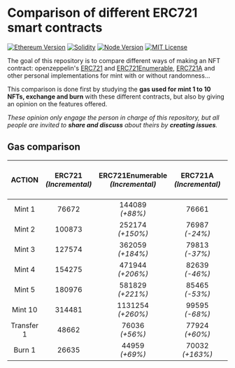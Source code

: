 # Comparison of different ERC721 smart contracts

[![Ethereum Version][ethereum-image]][ethereum-url]
[![Solidity][solidity-image]][solidity-url]
[![Node Version][node-image]][node-url]
[![MIT License][license-shield]][license-url]

The goal of this repository is to compare different ways of making an NFT contract: openzeppelin's [ERC721](https://github.com/OpenZeppelin/openzeppelin-contracts/blob/master/contracts/token/ERC721/ERC721.sol) and [ERC721Enumerable](https://github.com/OpenZeppelin/openzeppelin-contracts/blob/master/contracts/token/ERC721/extensions/ERC721Enumerable.sol), [ERC721A](https://github.com/chiru-labs/ERC721A) and other personal implementations for mint with or without randomness...

This comparison is done first by studying the **gas used for mint 1 to 10 NFTs, exchange and burn** with these different contracts, but also by giving an opinion on the features offered. 

*These opinion only engage the person in charge of this repository, but all people are invited to **share and discuss** about theirs by **creating issues**.*


## Gas comparison

|   ACTION   | ERC721<br/>_(Incremental)_| ERC721Enumerable<br/>_(Incremental)_ | ERC721A<br/>_(Incremental)_ | ERC721<br/>_(Random with hash)_ | ERC721Enumerable<br/>_(Random with hash)_ |
|:----------:|:--------------------:|:------------------------------------:|:---------------------------:|:-------------------------------:|:-----------------------------------------:|
|   Mint 1   |        76672         |        144089<br/> _(+88%)_          |            76661            |       100011<br/>_(+30%)_       |           158963<br/>_(+107%)_            |
|   Mint 2   |        100873        |         252174<br/>_(+150%)_         |     76987<br/>_(-24%)_      |       147609<br/>_(+46%)_       |           292728<br/>_(+190%)_            |
|   Mint 3   |        127574        |         362059<br/>_(+184%)_         |     79813<br/>_(-37%)_      |       197557<br/>_(+55%)_       |           425790<br/>_(+234%)_            |
|   Mint 4   |        154275        |         471944<br/>_(+206%)_         |     82639<br/>_(-46%)_      |       245154<br/>_(+59%)_       |           558856<br/>_(+262%)_            |
|   Mint 5   |        180976        |         581829<br/>_(+221%)_         |     85465<br/>_(-53%)_      |       292604<br/>_(+62%)_       |           691922<br/>_(+282%)_            |
|  Mint 10   |        314481        |        1131254<br/>_(+260%)_         |     99595<br/>_(-68%)_      |       542653<br/>_(+73%)_       |           1357540<br/>_(+332%)_           |
| Transfer 1 |        48662         |          76036<br/>_(+56%)_          |     77924<br/>_(+60%)_      |              48671              |            77056<br/>_(+58%)_             |
|   Burn 1   |        26635         |          44959<br/>_(+69%)_          |     70032<br/>_(+163%)_     |              26646              |            44632<br/>_(+68%)_             |



<!-- Markdown link & img dfn's -->
[ethereum-image]: https://img.shields.io/badge/Ethereum-purple?logo=Ethereum&style=for-the-badge
[ethereum-url]: https://ethereum.org/fr/
[node-image]: https://img.shields.io/badge/node-v16-blue?style=for-the-badge
[node-url]: https://nodejs.org/ko/blog/release/v16.13.0/
[solidity-image]: https://img.shields.io/badge/Solidity-v0.8.12-gray?logo=Solidity&style=for-the-badge
[solidity-url]: https://nodejs.org/uk/blog/release/v12.14.1/
[license-shield]: https://img.shields.io/badge/License-MIT-green.svg?style=for-the-badge
[license-url]: https://github.com/senecolas/ERC721-compare/blob/main/LICENSE